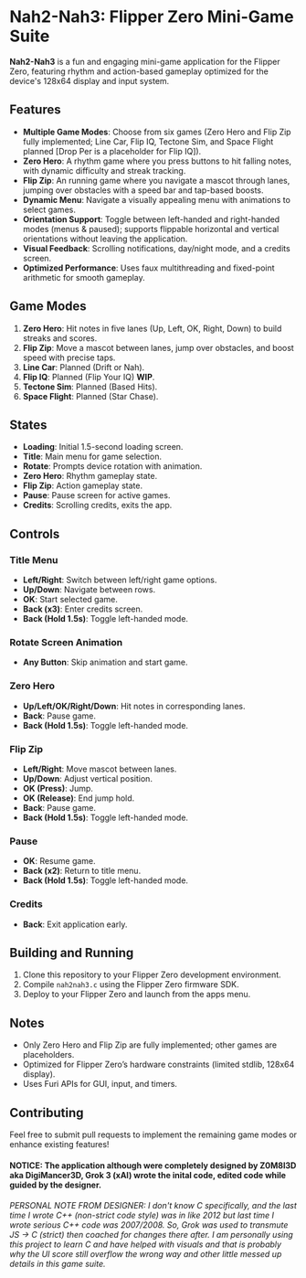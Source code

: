 # Nah2-Nah3: Flipper Zero Mini-Game Suite

**Nah2-Nah3** is a fun and engaging mini-game application for the Flipper Zero, featuring rhythm and action-based gameplay optimized for the device's 128x64 display and input system.

## Features
- **Multiple Game Modes**: Choose from six games (Zero Hero and Flip Zip fully implemented; Line Car, Flip IQ, Tectone Sim, and Space Flight planned [Drop Per is a placeholder for Flip IQ]).
- **Zero Hero**: A rhythm game where you press buttons to hit falling notes, with dynamic difficulty and streak tracking.
- **Flip Zip**: An running game where you navigate a mascot through lanes, jumping over obstacles with a speed bar and tap-based boosts.
- **Dynamic Menu**: Navigate a visually appealing menu with animations to select games.
- **Orientation Support**: Toggle between left-handed and right-handed modes (menus & paused); supports flippable horizontal and vertical orientations without leaving the application.
- **Visual Feedback**: Scrolling notifications, day/night mode, and a credits screen.
- **Optimized Performance**: Uses faux multithreading and fixed-point arithmetic for smooth gameplay.

## Game Modes
1. **Zero Hero**: Hit notes in five lanes (Up, Left, OK, Right, Down) to build streaks and scores.
2. **Flip Zip**: Move a mascot between lanes, jump over obstacles, and boost speed with precise taps.
3. **Line Car**: Planned (Drift or Nah).
4. **Flip IQ**: Planned (Flip Your IQ) **WIP**.
5. **Tectone Sim**: Planned (Based Hits).
6. **Space Flight**: Planned (Star Chase).

## States
- **Loading**: Initial 1.5-second loading screen.
- **Title**: Main menu for game selection.
- **Rotate**: Prompts device rotation with animation.
- **Zero Hero**: Rhythm gameplay state.
- **Flip Zip**: Action gameplay state.
- **Pause**: Pause screen for active games.
- **Credits**: Scrolling credits, exits the app.

## Controls
### Title Menu
- **Left/Right**: Switch between left/right game options.
- **Up/Down**: Navigate between rows.
- **OK**: Start selected game.
- **Back (x3)**: Enter credits screen.
- **Back (Hold 1.5s)**: Toggle left-handed mode.

### Rotate Screen Animation
- **Any Button**: Skip animation and start game.

### Zero Hero
- **Up/Left/OK/Right/Down**: Hit notes in corresponding lanes.
- **Back**: Pause game.
- **Back (Hold 1.5s)**: Toggle left-handed mode.

### Flip Zip
- **Left/Right**: Move mascot between lanes.
- **Up/Down**: Adjust vertical position.
- **OK (Press)**: Jump.
- **OK (Release)**: End jump hold.
- **Back**: Pause game.
- **Back (Hold 1.5s)**: Toggle left-handed mode.

### Pause
- **OK**: Resume game.
- **Back (x2)**: Return to title menu.
- **Back (Hold 1.5s)**: Toggle left-handed mode.

### Credits
- **Back**: Exit application early.

## Building and Running
1. Clone this repository to your Flipper Zero development environment.
2. Compile `nah2nah3.c` using the Flipper Zero firmware SDK.
3. Deploy to your Flipper Zero and launch from the apps menu.

## Notes
- Only Zero Hero and Flip Zip are fully implemented; other games are placeholders.
- Optimized for Flipper Zero’s hardware constraints (limited stdlib, 128x64 display).
- Uses Furi APIs for GUI, input, and timers.

## Contributing
Feel free to submit pull requests to implement the remaining game modes or enhance existing features!

#### NOTICE:  The application although were completely designed by Z0M8I3D aka DigiMancer3D, Grok 3 (xAI) wrote the inital code, edited code while guided by the designer.

###### PERSONAL NOTE FROM DESIGNER:  I don't know C specifically, and the last time I wrote C++ (non-strict code style) was in like 2012 but last time I wrote serious C++ code was 2007/2008. So, Grok was used to transmute JS -> C (strict) then coached for changes there after.  I am personally using this project to learn C and have helped with visuals and that is probably why the UI score still overflow the wrong way and other little messed up details in this game suite.
